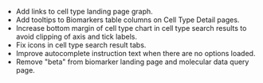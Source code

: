 - Add links to cell type landing page graph.
- Add tooltips to Biomarkers table columns on Cell Type Detail pages.
- Increase bottom margin of cell type chart in cell type search results to avoid clipping of axis and tick labels.
- Fix icons in cell type search result tabs.
- Improve autocomplete instruction text when there are no options loaded.
- Remove "beta" from biomarker landing page and molecular data query page.
